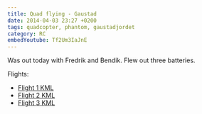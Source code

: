 ```yaml
---
title: Quad flying - Gaustad
date: 2014-04-03 23:27 +0200
tags: quadcopter, phantom, gaustadjordet
category: RC
embedYoutube: Tf2Um3IaJnE
---
```


Was out today with Fredrik and Bendik. Flew out three batteries.

<embed-youtube id="Tf2Um3IaJnE"></embed-youtube>

Flights:

- [Flight 1 KML](m1.kml)
- [Flight 2 KML](m2.kml)
- [Flight 3 KML](m3.kml)
